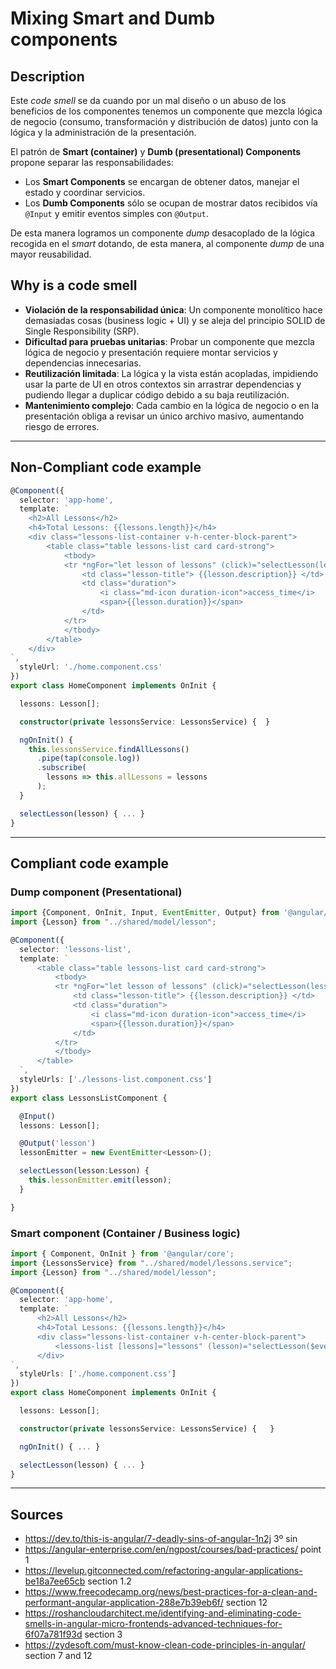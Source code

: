# Mixing Smart and Dumb components
## Description

Este *code smell* se da cuando por un mal diseño o un abuso de los beneficios de los componentes tenemos un componente que mezcla lógica de negocio (consumo, transformación y distribución de datos) junto con la lógica y la administración de la presentación.

El patrón de **Smart (container)** y **Dumb (presentational) Components** propone separar las responsabilidades:
- Los **Smart Components** se encargan de obtener datos, manejar el estado y coordinar servicios.
- Los **Dumb Components** sólo se ocupan de mostrar datos recibidos vía `@Input` y emitir eventos simples con `@Output`.

De esta manera logramos un componente *dump* desacoplado de la lógica recogida en el *smart* dotando, de esta manera, al componente *dump* de una mayor reusabilidad.
## Why is a code smell
- **Violación de la responsabilidad única**: Un componente monolítico hace demasiadas cosas (business logic + UI) y se aleja del principio SOLID de Single Responsibility (SRP).
- **Dificultad para pruebas unitarias**: Probar un componente que mezcla lógica de negocio y presentación requiere montar servicios y dependencias innecesarias.
- **Reutilización limitada**: La lógica y la vista están acopladas, impidiendo usar la parte de UI en otros contextos sin arrastrar dependencias y pudiendo llegar a duplicar código debido a su baja reutilización.
- **Mantenimiento complejo**: Cada cambio en la lógica de negocio o en la presentación obliga a revisar un único archivo masivo, aumentando riesgo de errores.

---
## Non-Compliant code example
```typescript 
@Component({
  selector: 'app-home',
  template: `
    <h2>All Lessons</h2>
    <h4>Total Lessons: {{lessons.length}}</h4>
    <div class="lessons-list-container v-h-center-block-parent">
        <table class="table lessons-list card card-strong">
            <tbody>
            <tr *ngFor="let lesson of lessons" (click)="selectLesson(lesson)">
                <td class="lesson-title"> {{lesson.description}} </td>
                <td class="duration">
                    <i class="md-icon duration-icon">access_time</i>
                    <span>{{lesson.duration}}</span>
                </td>
            </tr>
            </tbody>
        </table>
    </div>
`,
  styleUrl: './home.component.css'
})
export class HomeComponent implements OnInit {

  lessons: Lesson[];

  constructor(private lessonsService: LessonsService) {  }

  ngOnInit() {
    this.lessonsService.findAllLessons()
      .pipe(tap(console.log))
      .subscribe(
        lessons => this.allLessons = lessons
      );
  }

  selectLesson(lesson) { ... }
}

```
---
## Compliant code example
### Dump component (Presentational)
```typescript
import {Component, OnInit, Input, EventEmitter, Output} from '@angular/core';
import {Lesson} from "../shared/model/lesson";

@Component({
  selector: 'lessons-list',
  template: `
      <table class="table lessons-list card card-strong">
          <tbody>
          <tr *ngFor="let lesson of lessons" (click)="selectLesson(lesson)">
              <td class="lesson-title"> {{lesson.description}} </td>
              <td class="duration">
                  <i class="md-icon duration-icon">access_time</i>
                  <span>{{lesson.duration}}</span>
              </td>
          </tr>
          </tbody>
      </table>  
  `,
  styleUrls: ['./lessons-list.component.css']
})
export class LessonsListComponent {

  @Input()
  lessons: Lesson[];

  @Output('lesson')
  lessonEmitter = new EventEmitter<Lesson>();

  selectLesson(lesson:Lesson) {
    this.lessonEmitter.emit(lesson);
  }

}
```
### Smart component (Container / Business logic)
```typescript
import { Component, OnInit } from '@angular/core';
import {LessonsService} from "../shared/model/lessons.service";
import {Lesson} from "../shared/model/lesson";

@Component({
  selector: 'app-home',
  template: `
      <h2>All Lessons</h2>
      <h4>Total Lessons: {{lessons.length}}</h4>
      <div class="lessons-list-container v-h-center-block-parent">
          <lessons-list [lessons]="lessons" (lesson)="selectLesson($event)"></lessons-list>
      </div>
`,
  styleUrls: ['./home.component.css']
})
export class HomeComponent implements OnInit {

  lessons: Lesson[];

  constructor(private lessonsService: LessonsService) {   }

  ngOnInit() { ... }

  selectLesson(lesson) { ... }
}
```

[1]:https://blog.angular-university.io/angular-2-smart-components-vs-presentation-components-whats-the-difference-when-to-use-each-and-why/

[3]:https://zydesoft.com/must-know-clean-code-principles-in-angular/

[4]:https://blog.stackademic.com/angular-smart-dumb-components-118f557b667c
[5]:https://jackthenomad.com/how-to-write-good-composable-and-pure-components-in-angular-2-1756945c0f5b
[6]:https://tejas-variya.medium.com/smart-vs-dumb-components-in-angular-the-secret-to-scalable-apps-49c2f49103eb

----
## Sources
- https://dev.to/this-is-angular/7-deadly-sins-of-angular-1n2j 3º sin
- https://angular-enterprise.com/en/ngpost/courses/bad-practices/ point 1
- https://levelup.gitconnected.com/refactoring-angular-applications-be18a7ee65cb section 1.2
- https://www.freecodecamp.org/news/best-practices-for-a-clean-and-performant-angular-application-288e7b39eb6f/ section 12
- https://roshancloudarchitect.me/identifying-and-eliminating-code-smells-in-angular-micro-frontends-advanced-techniques-for-6f07a781f93d section 3
- https://zydesoft.com/must-know-clean-code-principles-in-angular/ section 7 and 12